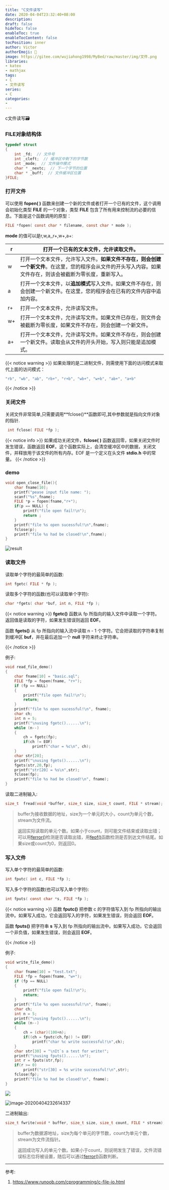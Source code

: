 ```yaml
---
title: "C文件读写"
date: 2020-04-04T23:32:40+08:00
description:
draft: false
hideToc: false
enableToc: true
enableTocContent: false
tocPosition: inner
author: Victor
authorEmoji: 👻
image: https://gitee.com/wujiahong1998/MyBed/raw/master/img/文件.png
libraries:
- katex
- mathjax
tags:
- C
- 文件读写
series:
- C
categories:
-
---
```




c文件读写:card_file_box:

<!--more-->

### FILE对象结构体

```c
typedef struct
{
    int _fd;  // 文件号
    int _cleft;  // 缓冲区中剩下的字节数
    int _mode;  // 文件操作模式
    char * _nextc;  // 下一个字节的位置
    char * _buff;  // 文件缓冲区位置
}FILE;
```

### 打开文件

可以使用 **fopen( )** 函数来创建一个新的文件或者打开一个已有的文件，这个调用会初始化类型 **FILE** 的一个对象，类型 **FILE** 包含了所有用来控制流的必要的信息。下面是这个函数调用的原型：

```C
FILE *fopen( const char * filename, const char * mode );
```

 **mode** 的值可以是r,w,a,,r+,w+,a+:

| r    | 打开一个已有的文本文件，允许读取文件。                       |
| ---- | ------------------------------------------------------------ |
| w    | 打开一个文本文件，允许写入文件。**如果文件不存在，则会创建一个新文件**。在这里，您的程序会从文件的开头写入内容。如果文件存在，则该会被截断为零长度，重新写入。 |
| a    | 打开一个文本文件，以**追加模式**写入文件。如果文件不存在，则会创建一个新文件。在这里，您的程序会在已有的文件内容中追加内容。 |
| r+   | 打开一个文本文件，允许读写文件。                             |
| w+   | 打开一个文本文件，允许读写文件。如果文件已存在，则文件会被截断为零长度，如果文件不存在，则会创建一个新文件。 |
| a+   | 打开一个文本文件，允许读写文件。如果文件不存在，则会创建一个新文件。读取会从文件的开头开始，写入则只能是追加模式。 |

{{< notice warning >}}
如果处理的是二进制文件，则需使用下面的访问模式来取代上面的访问模式：

```c
"rb", "wb", "ab", "rb+", "r+b", "wb+", "w+b", "ab+", "a+b"
```

{{< /notice >}}

### 关闭文件

关闭文件非常简单,只需要调用**fclose()**函数即可,其中参数就是指向文件对象的指针.

```c
 int fclose( FILE *fp );
```

{{< notice info >}}
如果成功关闭文件，**fclose( )** 函数返回零，如果关闭文件时发生错误，函数返回 **EOF**。这个函数实际上，会清空缓冲区中的数据，关闭文件，并释放用于该文件的所有内存。EOF 是一个定义在头文件 **stdio.h** 中的常量。
{{< /notice >}}

### demo

```c
void open_close_file(){
    char fname[10];
    printf("pease input file name: ");
    scanf("%s",fname);
    FILE *p = fopen(fname,"r+");
    if(p == NULL) {
        printf("file open fail!\n");
        return ;
    }
    printf("file %s open sucessful!\n",fname);
    fclose(p);
    printf("file %s had be closed!\n",fname);
}
```

![result](https://gitee.com/wujiahong1998/MyBed/raw/master/img/image-20200404225921263.png)

### 读取文件

读取单个字符的最简单的函数:

```c
int fgetc( FILE * fp );
```

读取多个字符的函数(也可以读取单个字符):

```c
char *fgets( char *buf, int n, FILE *fp );
```

{{< notice warning >}}
**fgetc()** 函数从 fp 所指向的输入文件中读取一个字符。返回值是读取的字符，如果发生错误则返回 **EOF**。

函数 **fgets()** 从 fp 所指向的输入流中读取 n - 1 个字符。它会把读取的字符串复制到缓冲区 **buf**，并在最后追加一个 **null** 字符来终止字符串。

{{< /notice >}}

例子:

```c
void read_file_demo()
{
    char fname[10] = "basic.sql";
    FILE *fp = fopen(fname, "r+");
    if (fp == NULL)
    {
        printf("file open fail!\n");
        return;
    }
    printf("file %s open sucessful!\n", fname);
    char ch;
    int n = 5;
    printf("\nusing fgetc()......\n");
    while (n--)
    {
        ch = fgetc(fp);
        if(ch != EOF)
            printf("char = %c\n", ch);
    }
    char str[20];
    printf("\nusing fgets()......\n");
    fgets(str,20,fp);
    printf("str[20] = %s\n",str);
    fclose(fp);
    printf("file %s had be closed!\n", fname);
}
```

读取二进制输入:

```c
size_t  fread(void *buffer, size_t size, size_t count, FILE * stream);
```

> buffer为接收数据的地址，size为一个单元的大小，count为单元个数，stream为文件流。
>
> 返回实际读取的单元个数。如果小于count，则可能文件结束或读取出错；可以用[ferror()](http://c.biancheng.net/cpp/html/2507.html)检测是否读取出错，用[feof()](http://c.biancheng.net/cpp/html/2514.html)函数检测是否到达文件结尾。如果size或count为0，则返回0。

### 写入文件

写入单个字符的最简单的函数:

```c
int fputc( int c, FILE *fp );
```

写入多个字符的函数(也可以写入单个字符):

```c
int fputs( const char *s, FILE *fp );
```

{{< notice warning >}}
函数 **fputc()** 把参数 c 的字符值写入到 fp 所指向的输出流中。如果写入成功，它会返回写入的字符，如果发生错误，则会返回 **EOF**。

函数 **fputs()** 把字符串 **s** 写入到 fp 所指向的输出流中。如果写入成功，它会返回一个非负值，如果发生错误，则会返回 **EOF**。

{{< /notice >}}

例子:

```c
void write_file_demo()
{
    char fname[10] = "test.txt";
    FILE *fp = fopen(fname, "w+");
    if (fp == NULL)
    {
        printf("file open fail!\n");
        return;
    }
    printf("file %s open sucessful!\n", fname);
    char ch;
    int n = 5;
    printf("\nusing fputc()......\n");
    while (n--)
    {
        ch = (char)(100+n);
        if((ch = fputc(ch,fp)) != EOF)
            printf("char %c write successful!\n",ch);
    }
    char str[30] = "\nIt`s a test for write!";
    printf("\nusing fputs()......\n");
    int r = fputs(str,fp);
    if(r >= 0)
        printf("str[30] = %s write successful!\n",str);
    fclose(fp);
    printf("file %s had be closed!\n", fname);
}
```

![](https://gitee.com/wujiahong1998/MyBed/raw/master/img/20200404232550.png)

![image-20200404232614337](https://gitee.com/wujiahong1998/MyBed/raw/master/img/image-20200404232614337.png)

二进制输出:

```c
size_t fwrite(void * buffer, size_t size, size_t count, FILE * stream);
```

> buffer为数据源地址，size为每个单元的字节数，count为单元个数，stream为文件流指针。
>
> 返回成功写入的单元个数。如果小于count，则说明发生了错误，文件流错误标志位将被设置，随后可以通过[ferror()](http://c.biancheng.net/cpp/html/2507.html)函数判断。

---

参考:

1. https://www.runoob.com/cprogramming/c-file-io.html